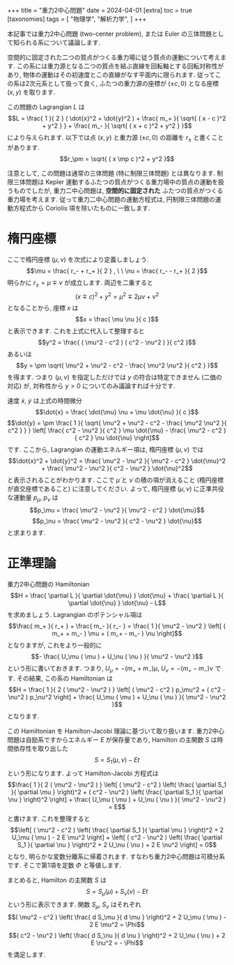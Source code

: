 +++
title = "重力2中心問題"
date = 2024-04-01
[extra]
toc = true
[taxonomies]
tags = [ "物理学", "解析力学", ]
+++

本記事では重力2中心問題 (two-center problem), または Euler の三体問題として知られる系について議論します.

空間的に固定された二つの質点がつくる重力場に従う質点の運動について考えます.
この系には重力源となる二つの質点を結ぶ直線を回転軸とする回転対称性があり, 
物体の運動はその初速度とこの直線がなす平面内に限られます.
従ってこの系は2次元系として扱って良く, ふたつの重力源の座標が $( \pm c, 0 )$ となる座標 $(x, y)$ を取ります.

この問題の Lagrangian $L$ は
$$L = \frac{ 1 }{ 2 } ( \dot{x}^2 + \dot{y}^2 )  + \frac{ m_+ }{ \sqrt{ ( x - c )^2 + y^2 } } + \frac{ m_- }{ \sqrt{ ( x + c )^2 + y^2 } }$$
により与えられます. 以下では点 $(x, y )$ と重力源 $( \pm c, 0 )$ の距離を $r_{\pm}$ と書くことがあります.
$$r_\pm = \sqrt{ ( x \mp c )^2 + y^2 }$$

注意として, この問題は通常の三体問題 (特に制限三体問題) とは異なります. 
制限三体問題は Kepler 運動するふたつの質点がつくる重力場中の質点の運動を扱うものでしたが,
重力二中心問題は, __空間的に固定された__ ふたつの質点がつくる重力場を考えます.
従って重力二中心問題の運動方程式は, 円制限三体問題の運動方程式から Coriolis 項を除いたものに一致します.


# 楕円座標

ここで楕円座標 $( \mu, \nu )$ を次式により定義しましょう.
$$\mu = \frac{ r_- + r_+ }{ 2 } , \ \ \nu = \frac{ r_- - r_+ }{ 2 }$$
明らかに $r_\pm = \mu \mp \nu$ が成立します. 両辺を二乗すると
$$(x \mp c )^2 + y^2 = \mu^2 \mp 2 \mu \nu + \nu^2$$
となることから, 座標 $x$ は
$$x = \frac{ \mu \nu }{ c }$$
と表示できます. これを上式に代入して整理すると
$$y^2 = \frac{ ( \mu^2 - c^2 ) ( c^2 - \nu^2 ) }{ c^2 }$$
あるいは
$$y = \pm \sqrt{ \mu^2 + \nu^2 - c^2 - \frac{ \mu^2 \nu^2 }{ c^2 } }$$
を得ます. つまり $(\mu, \nu)$ を指定しただけでは 
$y$ の符合は特定できません (二価の対応) が, 対称性から $y > 0$ についてのみ議論すれば十分です.

速度 $\dot{x}$, $\dot{y}$ は上式の時間微分
$$\dot{x} = \frac{ \dot{\mu} \nu + \mu \dot{\nu} }{ c }$$
$$\dot{y} = \pm \frac{ 1 }{ \sqrt{ \mu^2 + \nu^2 - c^2 - \frac{ \mu^2 \nu^2 }{ c^2 } } } \left[ \frac{ c^2 - \nu^2 }{ c^2 } \mu \dot{\mu} - \frac{ \mu^2 - c^2 }{ c^2 } \nu \dot{\nu} \right]$$
です. ここから, Lagrangian の運動エネルギー項は, 楕円座標 $(\mu, \nu)$ では
$$\dot{x}^2 + \dot{y}^2 = \frac{ \mu^2 - \nu^2 }{ \mu^2 - c^2 } \dot{\mu}^2 + \frac{ \mu^2 - \nu^2 }{ c^2 - \nu^2 } \dot{\nu}^2$$
と表示されることがわかります.
ここで $\dot{\mu}$ と $\dot{\nu}$ の積の項が消えること (楕円座標が直交座標であること) に注意してください.
よって, 楕円座標 $(\mu, \nu)$  に正準共役な運動量 $p_\mu$, $p_\nu$ は
$$p_\mu = \frac{ \mu^2 - \nu^2 }{ \mu^2 - c^2 } \dot{\mu}$$
$$p_\nu = \frac{ \mu^2 - \nu^2 }{ c^2 - \nu^2 } \dot{\nu}$$
と求まります.


# 正準理論

重力2中心問題の Hamiltonian 
$$H = \frac{ \partial L }{ \partial \dot{\mu} } \dot{\mu} + \frac{ \partial L }{ \partial \dot{\nu} } \dot{\nu} - L$$
を求めましょう. Lagrangian のポテンシャル項は
$$\frac{ m_+ }{ r_+ } + \frac{ m_- }{ r_- } = \frac{ 1 }{ \mu^2 - \nu^2 } \left[ ( m_+ + m_- ) \mu + ( m_+ - m_- ) \nu \right]$$
となりますが, これをより一般的に
$$- \frac{ U_\mu ( \mu ) + U_\nu ( \nu ) }{ \mu^2 - \nu^2 }$$
という形に書いておきます. つまり, $U_\mu = - ( m_+ + m_- ) \mu$, $U_\nu = - ( m_+ - m_- ) \nu$ です.
その結果, この系の Hamiltonian は
$$H = \frac{ 1 }{ 2 ( \mu^2 - \nu^2 ) } \left[ ( \mu^2 - c^2 ) p_\mu^2 + ( c^2 - \nu^2 ) p_\nu^2 \right] + \frac{ U_\mu ( \mu ) + U_\nu ( \nu ) }{ \mu^2 - \nu^2 }$$
となります.

この Hamiltonian を Hamilton-Jacobi 理論に基づいて取り扱います.
重力2中心問題は自励系ですからエネルギー $E$ が保存量であり, Hamilton の主関数 $S$ は時間依存性を取り出した
$$S = S_1 ( \mu, \nu ) - E t$$
という形になります. よって Hamilton-Jacobi 方程式は
$$\frac{ 1 }{ 2 ( \mu^2 - \nu^2 ) } \left[ ( \mu^2 - c^2 ) \left( \frac{ \partial S_1 }{ \partial \mu } \right)^2 + ( c^2 - \nu^2 ) \left( \frac{ \partial S_1 }{ \partial \nu } \right)^2 \right] + \frac{ U_\mu ( \mu ) + U_\nu ( \nu ) }{ \mu^2 - \nu^2 } = E$$
と書けます. これを整理すると
$$\left[ ( \mu^2 - c^2 ) \left( \frac{ \partial S_1 }{ \partial \mu } \right)^2  + 2 U_\mu ( \mu ) - 2 E \mu^2 \right] + \left[ ( c^2 - \nu^2 ) \left( \frac{ \partial S_1 }{ \partial \nu } \right)^2 + 2 U_\nu ( \nu ) + 2 E \nu^2 \right] = 0$$
となり, 明らかな変数分離系に帰着されます. すなわち重力2中心問題は可積分系です.
そこで第1項を定数 $\Phi$ と等値します.

まとめると, Hamilton の主関数 $S$ は
$$S = S_\mu ( \mu ) + S_\nu ( \nu ) - E t$$
という形に表示できます. 関数 $S_\mu$, $S_\nu$ はそれぞれ
$$( \mu^2 - c^2 ) \left( \frac{ d S_\mu }{ d \mu } \right)^2  + 2 U_\mu ( \mu ) - 2 E \mu^2 = \Phi$$
$$( c^2 - \nu^2 ) \left( \frac{ d S_\nu }{ d \nu } \right)^2 + 2 U_\nu ( \nu ) + 2 E \nu^2 = - \Phi$$
を満足します.
